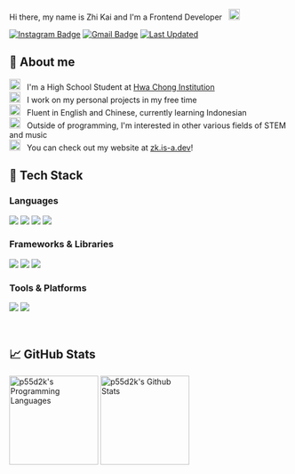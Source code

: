 Hi there, my name is Zhi Kai and I'm a Frontend Developer &nbsp; <img src="https://media.giphy.com/media/hvRJCLFzcasrR4ia7z/giphy.gif" width="20" height="20">

[![Instagram Badge](https://img.shields.io/badge/-zhi.kai_-e4405f?style=flat&logo=Instagram&logoColor=white)](https://instagram.com/zhi.kai_)
[![Gmail Badge](https://img.shields.io/badge/-peanutandscuffy1-c14438?style=flat&logo=Gmail&logoColor=white&link=mailto:peanutandscuffy1@gmail.com)](mailto:peanutandscuffy1@gmail.com)
[![Last Updated](https://img.shields.io/github/last-commit/p55d2k/p55d2k/main?label=last%20updated&style=flat)](https://github.com/p55d2k/p55d2k/commits)

## 🎉 About me

<img src="https://media3.giphy.com/media/XfJIwjs18gFl2dqdkI/giphy.gif?cid=ecf05e47c1ei5oy0ts13e1g3ia001mae50j1s0ig0skz1try&rid=giphy.gif&ct=s" width="20" height="20" />&nbsp;&nbsp; I'm a High School Student at [Hwa Chong Institution](https://www.hci.edu.sg/)
<br/>
<img src="https://media4.giphy.com/media/55cVTSP1QhCgcrKVVW/giphy.gif?cid=790b7611a33cffb938a64cb87a4e26f8675031e0597f7382&rid=giphy.gif&ct=s" width="20" height="20" />&nbsp;&nbsp; I work on my personal projects in my free time
<br/>
<img src="https://media0.giphy.com/media/cNROH16WmAR5QAYQCY/giphy.gif?cid=790b76118d083ecca71fc84b8f6df0b39e46edfc667bbafe&rid=giphy.gif&ct=s" width="20" height="20" />&nbsp;&nbsp; Fluent in English and Chinese, currently learning Indonesian
<br/>
<img src="https://media2.giphy.com/media/c7b4k49vPvcTJfbrCK/giphy.gif?cid=ecf05e47cx982wvwnusnttvallfrhca4lowhxys5t615elzp&ep=v1_gifs_gifId&rid=giphy.gif&ct=s" width="20" height="20" />&nbsp;&nbsp; Outside of programming, I'm interested in other various fields of STEM and music
<br/>
<img src="https://media2.giphy.com/media/sCwqNAHiOZHGuu2ptI/giphy.gif?cid=790b7611f1b3d753647428ee5d76770d869bfa8e29a0acfe&rid=giphy.gif&ct=s" width="20" height="20" />&nbsp;&nbsp; You can check out my website at [zk.is-a.dev](https://zk.is-a.dev/)!
<br/>

## 🚀 Tech Stack

<h3>
Languages
</h3>
<p>
<img src="https://img.shields.io/badge/TypeScript-3178c6?style=for-the-badge&logo=typescript&logoColor=white"/> <img src="https://img.shields.io/badge/JavaScript-f7df1e?style=for-the-badge&logo=javascript&logoColor=black"/> <img src="https://img.shields.io/badge/Python-3776ab?style=for-the-badge&logo=python&logoColor=white"/> <img src="https://img.shields.io/badge/C++-00599C?style=for-the-badge&logo=c%2B%2B&logoColor=white"/>
</p>

<h3>
Frameworks & Libraries
</h3>
<p>
<img src="https://img.shields.io/badge/React-61DAFB?style=for-the-badge&logo=react&logoColor=black"/> <img src="https://img.shields.io/badge/Next.js-000?style=for-the-badge&logo=nextdotjs&logoColor=white"/> <img src="https://img.shields.io/badge/Material%20UI-007FFF?style=for-the-badge&logo=mui&logoColor=white"/> 
</p>
<h3>
Tools & Platforms
</h3>
<p>
<img src="https://img.shields.io/badge/Node.js-339933?style=for-the-badge&logo=nodedotjs&logoColor=white"/> <img src="https://img.shields.io/badge/Unity-000000?style=for-the-badge&logo=unity&logoColor=white"/>
</p>

<br/>

## 📈 GitHub Stats

<img align="center" src="https://github-readme-stats.vercel.app/api/top-langs/?username=p55d2k&theme=dracula&layout=donut" height=160px alt="p55d2k's Programming Languages"/>
<img align="center" src="https://github-readme-stats.vercel.app/api?username=p55d2k&show_icons=true&theme=dracula" height=160px alt="p55d2k's Github Stats">

<br/>

<!-- <small>readme template taken from fransjesky: https://github.com/fransjesky</small> -->
